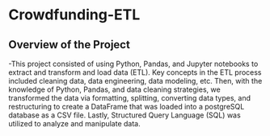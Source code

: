 # Crowdfunding-ETL

## **Overview of the Project**


-This project consisted of using Python, Pandas, and Jupyter notebooks to extract and transform and load data (ETL). Key concepts in the ETL process included cleaning data, data engineering, data modeling, etc. Then, with the knowledge of Python, Pandas, and data cleaning strategies, we transformed the data via formatting, splitting, converting data types, and restructuring to create a DataFrame that was loaded into a postgreSQL database as a CSV file. Lastly, Structured Query Language (SQL) was utilized to analyze and manipulate data. 

